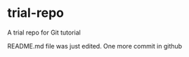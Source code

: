 # trial-repo
A trial repo for Git tutorial

README.md file was just edited. One more commit in github
